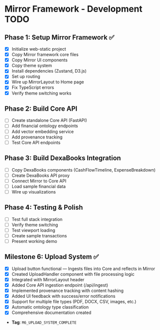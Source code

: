 # Mirror Framework - Development TODO

## Phase 1: Setup Mirror Framework ✅
- [x] Initialize web-static project
- [x] Copy Mirror framework core files
- [x] Copy Mirror UI components
- [x] Copy theme system
- [x] Install dependencies (Zustand, D3.js)
- [x] Set up routing
- [x] Wire up MirrorLayout to Home page
- [x] Fix TypeScript errors
- [x] Verify theme switching works

## Phase 2: Build Core API
- [ ] Create standalone Core API (FastAPI)
- [ ] Add financial ontology endpoints
- [ ] Add vector embedding service
- [ ] Add provenance tracking
- [ ] Test Core API endpoints

## Phase 3: Build DexaBooks Integration
- [ ] Copy DexaBooks components (CashFlowTimeline, ExpenseBreakdown)
- [ ] Create DexaBooks API proxy
- [ ] Connect Mirror to Core API
- [ ] Load sample financial data
- [ ] Wire up visualizations

## Phase 4: Testing & Polish
- [ ] Test full stack integration
- [ ] Verify theme switching
- [ ] Test viewport loading
- [ ] Create sample transactions
- [ ] Present working demo

## Milestone 6: Upload System ✅
- [x] Upload button functional — Ingests files into Core and reflects in Mirror
- [x] Created UploadHandler component with file processing logic
- [x] Integrated with MirrorLayout header
- [x] Added Core API ingestion endpoint (/api/ingest)
- [x] Implemented provenance tracking with content hashing
- [x] Added UI feedback with success/error notifications
- [x] Support for multiple file types (PDF, DOCX, CSV, images, etc.)
- [x] Automatic ontology type classification
- [x] Comprehensive documentation created
- **Tag**: `M6_UPLOAD_SYSTEM_COMPLETE`
